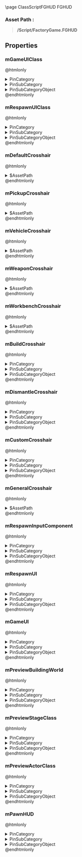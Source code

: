 \page ClassScriptFGHUD FGHUD
### Asset Path :
<b><blockquote>/Script/FactoryGame.FGHUD</blockquote></b>
## Properties

### mGameUIClass
@htmlonly
<details>
 <summary>PinCategory</summary>
<blockquote>Class</blockquote>
</details>
<details>
 <summary>PinSubCategory</summary>
<blockquote>Class</blockquote>
</details>
<details>
 <summary>PinSubCategoryObject</summary>
<b><a href="_class_script_user_widget.html"><blockquote>UserWidget</blockquote></a></b>
</details>
@endhtmlonly

### mRespawnUIClass
@htmlonly
<details>
 <summary>PinCategory</summary>
<blockquote>Class</blockquote>
</details>
<details>
 <summary>PinSubCategory</summary>
<blockquote>Class</blockquote>
</details>
<details>
 <summary>PinSubCategoryObject</summary>
<b><a href="_class_script_user_widget.html"><blockquote>UserWidget</blockquote></a></b>
</details>
@endhtmlonly

### mDefaultCrosshair
@htmlonly
<details>
 <summary>$AssetPath</summary>
<b><a href="_blueprints_game_first_person_textures_first_person_crosshair.html"><blockquote>FirstPersonCrosshair</blockquote></a></b>
</details>
@endhtmlonly

### mPickupCrosshair
@htmlonly
<details>
 <summary>$AssetPath</summary>
<b><a href="_blueprints_game_first_person_textures_first_person_crosshair.html"><blockquote>FirstPersonCrosshair</blockquote></a></b>
</details>
@endhtmlonly

### mVehicleCrosshair
@htmlonly
<details>
 <summary>$AssetPath</summary>
<b><a href="_blueprints_game_first_person_textures_first_person_crosshair.html"><blockquote>FirstPersonCrosshair</blockquote></a></b>
</details>
@endhtmlonly

### mWeaponCrosshair
@htmlonly
<details>
 <summary>$AssetPath</summary>
<b><a href="_blueprints_game_first_person_textures_first_person_crosshair.html"><blockquote>FirstPersonCrosshair</blockquote></a></b>
</details>
@endhtmlonly

### mWorkbenchCrosshair
@htmlonly
<details>
 <summary>$AssetPath</summary>
<b><a href="_blueprints_game_first_person_textures_first_person_crosshair.html"><blockquote>FirstPersonCrosshair</blockquote></a></b>
</details>
@endhtmlonly

### mBuildCrosshair
@htmlonly
<details>
 <summary>PinCategory</summary>
<blockquote>Object</blockquote>
</details>
<details>
 <summary>PinSubCategory</summary>
<blockquote>Object</blockquote>
</details>
<details>
 <summary>PinSubCategoryObject</summary>
<b><a href="_class_script_texture2_d.html"><blockquote>Texture2D</blockquote></a></b>
</details>
@endhtmlonly

### mDismantleCrosshair
@htmlonly
<details>
 <summary>PinCategory</summary>
<blockquote>Object</blockquote>
</details>
<details>
 <summary>PinSubCategory</summary>
<blockquote>Object</blockquote>
</details>
<details>
 <summary>PinSubCategoryObject</summary>
<b><a href="_class_script_texture2_d.html"><blockquote>Texture2D</blockquote></a></b>
</details>
@endhtmlonly

### mCustomCrosshair
@htmlonly
<details>
 <summary>PinCategory</summary>
<blockquote>Object</blockquote>
</details>
<details>
 <summary>PinSubCategory</summary>
<blockquote>Object</blockquote>
</details>
<details>
 <summary>PinSubCategoryObject</summary>
<b><a href="_class_script_texture2_d.html"><blockquote>Texture2D</blockquote></a></b>
</details>
@endhtmlonly

### mGeneralCrosshair
@htmlonly
<details>
 <summary>$AssetPath</summary>
<b><a href="_blueprints_game_first_person_textures_first_person_crosshair.html"><blockquote>FirstPersonCrosshair</blockquote></a></b>
</details>
@endhtmlonly

### mRespawnInputComponent
@htmlonly
<details>
 <summary>PinCategory</summary>
<blockquote>Object</blockquote>
</details>
<details>
 <summary>PinSubCategory</summary>
<blockquote>Object</blockquote>
</details>
<details>
 <summary>PinSubCategoryObject</summary>
<b><a href="_class_script_input_component.html"><blockquote>InputComponent</blockquote></a></b>
</details>
@endhtmlonly

### mRespawnUI
@htmlonly
<details>
 <summary>PinCategory</summary>
<blockquote>Object</blockquote>
</details>
<details>
 <summary>PinSubCategory</summary>
<blockquote>Object</blockquote>
</details>
<details>
 <summary>PinSubCategoryObject</summary>
<b><a href="_class_script_user_widget.html"><blockquote>UserWidget</blockquote></a></b>
</details>
@endhtmlonly

### mGameUI
@htmlonly
<details>
 <summary>PinCategory</summary>
<blockquote>Object</blockquote>
</details>
<details>
 <summary>PinSubCategory</summary>
<blockquote>Object</blockquote>
</details>
<details>
 <summary>PinSubCategoryObject</summary>
<b><a href="_class_script_f_g_game_u_i.html"><blockquote>FGGameUI</blockquote></a></b>
</details>
@endhtmlonly

### mPreviewBuildingWorld
@htmlonly
<details>
 <summary>PinCategory</summary>
<blockquote>Object</blockquote>
</details>
<details>
 <summary>PinSubCategory</summary>
<blockquote>Object</blockquote>
</details>
<details>
 <summary>PinSubCategoryObject</summary>
<b><a href="_class_script_world.html"><blockquote>World</blockquote></a></b>
</details>
@endhtmlonly

### mPreviewStageClass
@htmlonly
<details>
 <summary>PinCategory</summary>
<blockquote>Class</blockquote>
</details>
<details>
 <summary>PinSubCategory</summary>
<blockquote>Class</blockquote>
</details>
<details>
 <summary>PinSubCategoryObject</summary>
<b><a href="_class_script_f_g_render_target_stage.html"><blockquote>FGRenderTargetStage</blockquote></a></b>
</details>
@endhtmlonly

### mPreviewActorClass
@htmlonly
<details>
 <summary>PinCategory</summary>
<blockquote>Class</blockquote>
</details>
<details>
 <summary>PinSubCategory</summary>
<blockquote>Class</blockquote>
</details>
<details>
 <summary>PinSubCategoryObject</summary>
<b><a href="_class_script_actor.html"><blockquote>Actor</blockquote></a></b>
</details>
@endhtmlonly

### mPawnHUD
@htmlonly
<details>
 <summary>PinCategory</summary>
<blockquote>Object</blockquote>
</details>
<details>
 <summary>PinSubCategory</summary>
<blockquote>Object</blockquote>
</details>
<details>
 <summary>PinSubCategoryObject</summary>
<b><a href="_class_script_user_widget.html"><blockquote>UserWidget</blockquote></a></b>
</details>
@endhtmlonly

